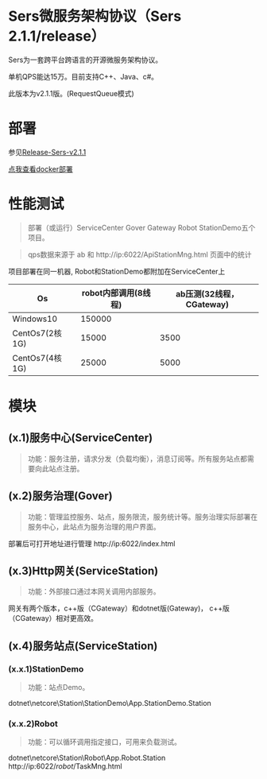 ﻿# Sers微服务架构协议（Sers 2.1.1/release）
Sers为一套跨平台跨语言的开源微服务架构协议。

单机QPS能达15万。目前支持C++、Java、c#。

此版本为v2.1.1版。(RequestQueue模式)


# 部署
参见[Release-Sers-v2.1.1](https://github.com/sersms/Sers/tree/2.1.1/release/Release/Sers2.1.1/netcore)

[点我查看docker部署](https://github.com/sersms/Sers/tree/2.1.1/release/Release/Sers2.1.1/netcore/docker)


# 性能测试
>部署（或运行）ServiceCenter Gover Gateway Robot StationDemo五个项目。


>qps数据来源于 ab 和 http://ip:6022/ApiStationMng.html 页面中的统计

项目部署在同一机器, Robot和StationDemo都附加在ServiceCenter上
   
| Os  |  robot内部调用(8线程)   |  ab压测(32线程，CGateway)   |
| ------------ | ------------ | ------------ |
| Windows10 |  150000 | |
| CentOs7(2核1G) |15000|3500|
| CentOs7(4核1G) |25000|5000|
 



# 模块

## (x.1)服务中心(ServiceCenter)
>功能：服务注册，请求分发（负载均衡），消息订阅等。所有服务站点都需要向此站点注册。


## (x.2)服务治理(Gover)
>功能：管理监控服务、站点，服务限流，服务统计等。服务治理实际部署在服务中心，此站点为服务治理的用户界面。

部署后可打开地址进行管理 http://ip:6022/index.html


  
## (x.3)Http网关(ServiceStation)
>功能：外部接口通过本网关调用内部服务。

网关有两个版本，c++版（CGateway）和dotnet版(Gateway)， c++版（CGateway）相对更高效。


## (x.4)服务站点(ServiceStation)

### (x.x.1)StationDemo
>功能：站点Demo。

dotnet\netcore\Station\StationDemo\App.StationDemo.Station

### (x.x.2)Robot
>功能：可以循环调用指定接口，可用来负载测试。

dotnet\netcore\Station\Robot\App.Robot.Station
http://ip:6022/_robot_/TaskMng.html
 
 
